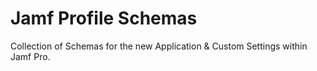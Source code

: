 # Jamf Profile Schemas

Collection of Schemas for the new Application & Custom Settings within Jamf Pro.

